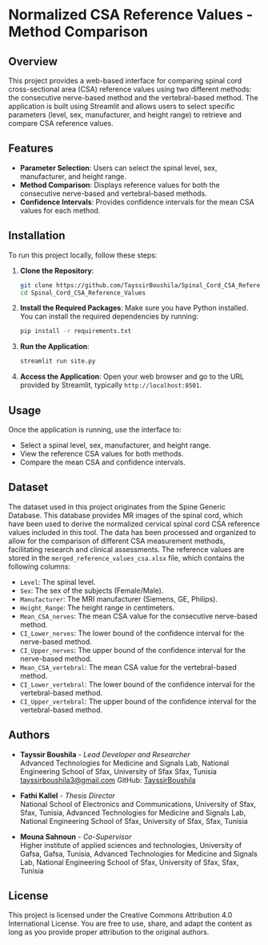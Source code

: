 # Normalized CSA Reference Values - Method Comparison

## Overview
This project provides a web-based interface for comparing spinal cord cross-sectional area (CSA) reference values using two different methods: the consecutive nerve-based method and the vertebral-based method. The application is built using Streamlit and allows users to select specific parameters (level, sex, manufacturer, and height range) to retrieve and compare CSA reference values.

## Features
- **Parameter Selection**: Users can select the spinal level, sex, manufacturer, and height range.
- **Method Comparison**: Displays reference values for both the consecutive nerve-based and vertebral-based methods.
- **Confidence Intervals**: Provides confidence intervals for the mean CSA values for each method.

## Installation

To run this project locally, follow these steps:

1. **Clone the Repository**:
    ```bash
    git clone https://github.com/TayssirBoushila/Spinal_Cord_CSA_Reference_Values.git
    cd Spinal_Cord_CSA_Reference_Values
    ```

2. **Install the Required Packages**:
    Make sure you have Python installed. You can install the required dependencies by running:
    ```bash
    pip install -r requirements.txt
    ```

3. **Run the Application**:
    ```bash
    streamlit run site.py
    ```

4. **Access the Application**:
    Open your web browser and go to the URL provided by Streamlit, typically `http://localhost:8501`.

## Usage

Once the application is running, use the interface to:
- Select a spinal level, sex, manufacturer, and height range.
- View the reference CSA values for both methods.
- Compare the mean CSA and confidence intervals.

## Dataset
The dataset used in this project originates from the Spine Generic Database. This database provides MR images of the spinal cord, which have been used to derive the normalized cervical spinal cord CSA reference values included in this tool. The data has been processed and organized to allow for the comparison of different CSA measurement methods, facilitating research and clinical assessments.
The reference values are stored in the `merged_reference_values_csa.xlsx` file, which contains the following columns:
- `Level`: The spinal level.
- `Sex`: The sex of the subjects (Female/Male).
- `Manufacturer`: The MRI manufacturer (Siemens, GE, Philips).
- `Height_Range`: The height range in centimeters.
- `Mean_CSA_nerves`: The mean CSA value for the consecutive nerve-based method.
- `CI_Lower_nerves`: The lower bound of the confidence interval for the nerve-based method.
- `CI_Upper_nerves`: The upper bound of the confidence interval for the nerve-based method.
- `Mean_CSA_vertebral`: The mean CSA value for the vertebral-based method.
- `CI_Lower_vertebral`: The lower bound of the confidence interval for the vertebral-based method.
- `CI_Upper_vertebral`: The upper bound of the confidence interval for the vertebral-based method.

## Authors

  - **Tayssir Boushila** - *Lead Developer and Researcher*  
  Advanced Technologies for Medicine and Signals Lab, National Engineering School of Sfax, University of Sfax
  Sfax, Tunisia
  tayssirboushila3@gmail.com 
  GitHub: [TayssirBoushila](https://github.com/TayssirBoushila)

- **Fathi Kallel** - *Thesis Director*  
  National School of Electronics and Communications, University of Sfax,
  Sfax, Tunisia,
  Advanced Technologies for Medicine and Signals Lab, National Engineering School of Sfax, University of Sfax,
  Sfax, Tunisia

- **Mouna Sahnoun** - *Co-Supervisor*  
  Higher institute of applied sciences and technologies, University of Gafsa, Gafsa, Tunisia,
  Advanced Technologies for Medicine and Signals Lab, National Engineering School of Sfax, University of Sfax,
  Sfax, Tunisia


## License

This project is licensed under the Creative Commons Attribution 4.0 International License. You are free to use, share, and adapt the content as long as you provide proper attribution to the original authors.




